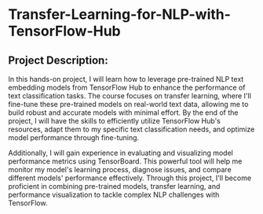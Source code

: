 # Transfer-Learning-for-NLP-with-TensorFlow-Hub

## Project Description:

In this hands-on project, I will learn how to leverage pre-trained NLP text embedding models from TensorFlow Hub to enhance the performance of text classification tasks. The course focuses on transfer learning, where I'll fine-tune these pre-trained models on real-world text data, allowing me to build robust and accurate models with minimal effort. By the end of the project, I will have the skills to efficiently utilize TensorFlow Hub's resources, adapt them to my specific text classification needs, and optimize model performance through fine-tuning.

Additionally, I will gain experience in evaluating and visualizing model performance metrics using TensorBoard. This powerful tool will help me monitor my model's learning process, diagnose issues, and compare different models' performance effectively. Through this project, I'll become proficient in combining pre-trained models, transfer learning, and performance visualization to tackle complex NLP challenges with TensorFlow.
